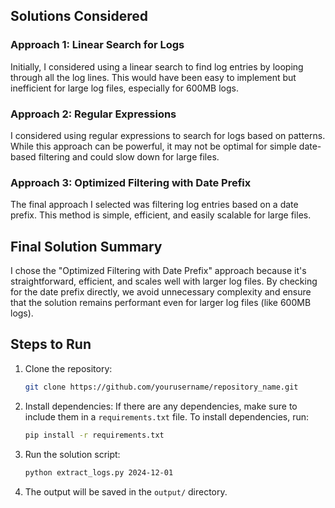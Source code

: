 ## Solutions Considered

### Approach 1: Linear Search for Logs
Initially, I considered using a linear search to find log entries by looping through all the log lines. This would have been easy to implement but inefficient for large log files, especially for 600MB logs.

### Approach 2: Regular Expressions
I considered using regular expressions to search for logs based on patterns. While this approach can be powerful, it may not be optimal for simple date-based filtering and could slow down for large files.

### Approach 3: Optimized Filtering with Date Prefix
The final approach I selected was filtering log entries based on a date prefix. This method is simple, efficient, and easily scalable for large files.

## Final Solution Summary

I chose the "Optimized Filtering with Date Prefix" approach because it's straightforward, efficient, and scales well with larger log files. By checking for the date prefix directly, we avoid unnecessary complexity and ensure that the solution remains performant even for larger log files (like 600MB logs).

## Steps to Run

1. Clone the repository:
   ```bash
   git clone https://github.com/yourusername/repository_name.git
   ```

2. Install dependencies:
   If there are any dependencies, make sure to include them in a `requirements.txt` file.
   To install dependencies, run:
   ```bash
   pip install -r requirements.txt
   ```

3. Run the solution script:
   ```bash
   python extract_logs.py 2024-12-01
   ```

4. The output will be saved in the `output/` directory.
